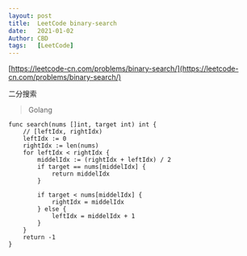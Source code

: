 ```yaml
---
layout: post
title:  LeetCode binary-search
date:   2021-01-02
Author: CBD
tags:   [LeetCode]
---
```


[https://leetcode-cn.com/problems/binary-search/](https://leetcode-cn.com/problems/binary-search/)

二分搜索

> Golang

```golang
func search(nums []int, target int) int {
	// [leftIdx, rightIdx)
	leftIdx := 0
	rightIdx := len(nums)
	for leftIdx < rightIdx {
		middelIdx := (rightIdx + leftIdx) / 2
		if target == nums[middelIdx] {
			return middelIdx
		}

		if target < nums[middelIdx] {
			rightIdx = middelIdx
		} else {
			leftIdx = middelIdx + 1
		}
	}
	return -1
}
```
